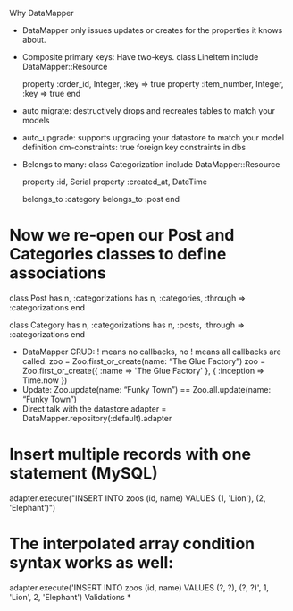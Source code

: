 Why DataMapper
* DataMapper only issues updates or creates for the properties it knows about.
* Composite primary keys: Have two-keys.
class LineItem
  include DataMapper::Resource

  property :order_id,    Integer, :key => true
  property :item_number, Integer, :key => true
end
* auto migrate: destructively drops and recreates tables to match your models
* auto_upgrade: supports upgrading your datastore to match your model definition
dm-constraints: true foreign key constraints in dbs
* Belongs to many:
class Categorization
  include DataMapper::Resource

  property :id,         Serial
  property :created_at, DateTime

  belongs_to :category
  belongs_to :post
end

# Now we re-open our Post and Categories classes to define associations
class Post
  has n, :categorizations
  has n, :categories, :through => :categorizations
end

class Category
  has n, :categorizations
  has n, :posts,      :through => :categorizations
end
* DataMapper CRUD: ! means no callbacks, no ! means all callbacks are called.
zoo = Zoo.first_or_create(name: “The Glue Factory”)
zoo = Zoo.first_or_create({ :name => 'The Glue Factory' }, { :inception => Time.now })
* Update:
Zoo.update(name: “Funky Town”) == Zoo.all.update(name: “Funky Town”)
* Direct talk with the datastore
adapter = DataMapper.repository(:default).adapter
# Insert multiple records with one statement (MySQL)
adapter.execute("INSERT INTO zoos (id, name) VALUES (1, 'Lion'), (2, 'Elephant')")
# The interpolated array condition syntax works as well:
adapter.execute('INSERT INTO zoos (id, name) VALUES (?, ?), (?, ?)', 1, 'Lion', 2, 'Elephant')
Validations
* 
